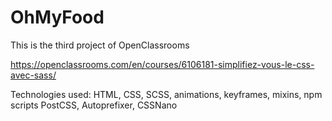 
# OhMyFood

This is the third project of OpenClassrooms

https://openclassrooms.com/en/courses/6106181-simplifiez-vous-le-css-avec-sass/

Technologies used: HTML, CSS, SCSS, animations, keyframes, mixins,
npm scripts
PostCSS, Autoprefixer, CSSNano
